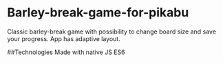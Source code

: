 # Barley-break-game-for-pikabu

Classic barley-break game with possibility to change board size and save your progress. App has adaptive layout.

##Technologies
Made with native JS ES6
